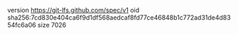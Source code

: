 version https://git-lfs.github.com/spec/v1
oid sha256:7cd830e404ca6f9d1df568aedcaf8fd77ce46848b1c772ad31de4d8354fc6a06
size 7026
